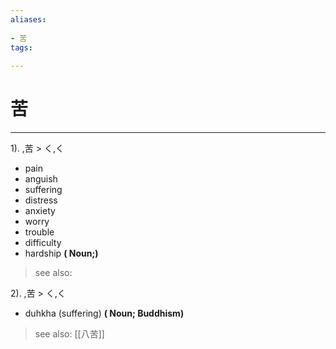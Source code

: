 ```yaml
---
aliases:
    
- 苦
tags:
    
---
```


# 苦
---
1).
,苦 > く,く

- pain
- anguish
- suffering
- distress
- anxiety
- worry
- trouble
- difficulty
- hardship
**( Noun;)**
> see also: 
            
2).
,苦 > く,く

- duhkha (suffering)
**( Noun; Buddhism)**
> see also:  [[八苦]]
            